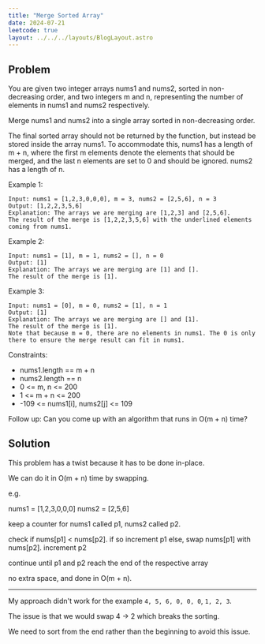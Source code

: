 ```yaml
---
title: "Merge Sorted Array"
date: 2024-07-21
leetcode: true
layout: ../../../layouts/BlogLayout.astro
---
```


## Problem

You are given two integer arrays nums1 and nums2, sorted in non-decreasing order, and two integers m and n, representing the number of elements in nums1 and nums2 respectively.

Merge nums1 and nums2 into a single array sorted in non-decreasing order.

The final sorted array should not be returned by the function, but instead be stored inside the array nums1. To accommodate this, nums1 has a length of m + n, where the first m elements denote the elements that should be merged, and the last n elements are set to 0 and should be ignored. nums2 has a length of n.

Example 1:

```text
Input: nums1 = [1,2,3,0,0,0], m = 3, nums2 = [2,5,6], n = 3
Output: [1,2,2,3,5,6]
Explanation: The arrays we are merging are [1,2,3] and [2,5,6].
The result of the merge is [1,2,2,3,5,6] with the underlined elements coming from nums1.
```

Example 2:

```text
Input: nums1 = [1], m = 1, nums2 = [], n = 0
Output: [1]
Explanation: The arrays we are merging are [1] and [].
The result of the merge is [1].
```

Example 3:

```text
Input: nums1 = [0], m = 0, nums2 = [1], n = 1
Output: [1]
Explanation: The arrays we are merging are [] and [1].
The result of the merge is [1].
Note that because m = 0, there are no elements in nums1. The 0 is only there to ensure the merge result can fit in nums1.
```

Constraints:

- nums1.length == m + n
- nums2.length == n
- 0 <= m, n <= 200
- 1 <= m + n <= 200
- -109 <= nums1[i], nums2[j] <= 109

Follow up: Can you come up with an algorithm that runs in O(m + n) time?

## Solution

This problem has a twist because it has to be done in-place.

We can do it in O(m + n) time by swapping.

e.g.

nums1 = [1,2,3,0,0,0]
nums2 = [2,5,6]

keep a counter for nums1 called p1, nums2 called p2.

check if nums[p1] < nums[p2]. if so increment p1
else, swap nums[p1] with nums[p2]. increment p2

continue until p1 and p2 reach the end of the respective array

no extra space, and done in O(m + n).

---

My approach didn't work for the example `4, 5, 6, 0, 0, 0`, `1, 2, 3`.

The issue is that we would swap 4 -> 2 which breaks the sorting.

We need to sort from the end rather than the beginning to avoid this issue.

```java

```
